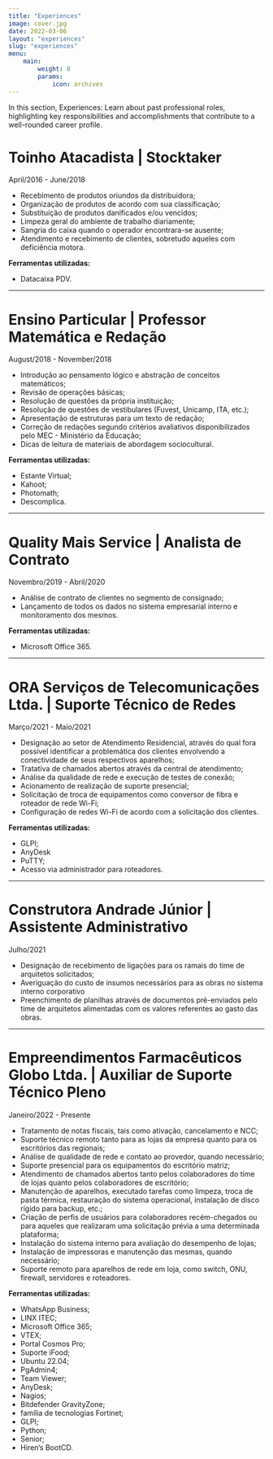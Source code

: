 ```yaml
---
title: "Experiences"
image: cover.jpg
date: 2022-03-06
layout: "experiences"
slug: "experiences"
menu:
    main:
        weight: 8
        params: 
            icon: archives
---
```


In this section, Experiences: Learn about past professional roles, highlighting key responsibilities and accomplishments that contribute to a well-rounded career profile.

<div>
    <h1>
        Toinho Atacadista | Stocktaker
    </h1>
    <p>
        April/2016 - June/2018
    </p>
    <ul>
        <li>Recebimento de produtos oriundos da distribuidora;</li>
        <li>Organização de produtos de acordo com sua classificação;</li>
        <li>Substituição de produtos danificados e/ou vencidos;</li>
        <li>Limpeza geral do ambiente de trabalho diariamente;</li>
        <li>Sangria do caixa quando o operador encontrara-se ausente;</li>
        <li>Atendimento e recebimento de clientes, sobretudo aqueles com deficiência motora.</li>
    </ul>
    <p>
        <b>
            Ferramentas utilizadas:
        </b>
        <ul>
            <li>Datacaixa PDV.</li>
        </ul>
    </p>
<div>
<hr>
<div>
    <h1>
        Ensino Particular | Professor Matemática e Redação
    </h1>
    <p>
        August/2018 - November/2018
    </p>
    <ul>
        <li>Introdução ao pensamento lógico e abstração de conceitos matemáticos;</li>
        <li>Revisão de operações básicas;</li>
        <li>Resolução de questões da própria instituição;</li>
        <li>Resolução de questões de vestibulares (Fuvest, Unicamp, ITA, etc.);</li>
        <li>Apresentação de estruturas para um texto de redação;</li>
        <li>Correção de redações segundo critérios avaliativos disponibilizados pelo MEC - Ministério da Educação;</li>
        <li>Dicas de leitura de materiais de abordagem sociocultural.</li>
    </ul>
    <p>
        <b>
            Ferramentas utilizadas:
        </b>
        <ul>
            <li>Estante Virtual;</li>
            <li>Kahoot;</li>
            <li>Photomath;</li>
            <li>Descomplica.</li>
        </ul>
    </p>
<div>
<hr>
<div>
    <h1>
        Quality Mais Service | Analista de Contrato
    </h1>
    <p>
        Novembro/2019 - Abril/2020
    </p>
    <ul>
        <li>Análise de contrato de clientes no segmento de consignado;</li>
        <li>Lançamento de todos os dados no sistema empresarial interno e monitoramento dos mesmos.</li>
    </ul>
    <p>
        <b>
            Ferramentas utilizadas:
        </b>
        <ul>
            <li>Microsoft Office 365.</li>
        </ul>
    </p>
<div>
<hr>
<div>
    <h1>
        ORA Serviços de Telecomunicações Ltda. | Suporte Técnico de Redes
    </h1>
    <p>
        Março/2021 - Maio/2021
    </p>
    <ul>
        <li>Designação ao setor de Atendimento Residencial, através do qual fora possível identificar a problemática dos clientes envolvendo a conectividade de seus respectivos aparelhos;</li>
        <li>Tratativa de chamados abertos através da central de atendimento;</li>
        <li>Análise da qualidade de rede e execução de testes de conexão;</li>
        <li>Acionamento de realização de suporte presencial;</li>
        <li>Solicitação de troca de equipamentos como conversor de fibra e roteador de rede Wi-Fi;</li>
        <li>Configuração de redes Wi-Fi de acordo com a solicitação dos clientes.</li>
    </ul>
    <p>
        <b>
            Ferramentas utilizadas:
        </b>
        <ul>
            <li>GLPI;</li>
            <li>AnyDesk</li>
            <li>PuTTY;</li>
            <li>Acesso via administrador para roteadores.</li>
        </ul>
    </p>
<div>
<hr>
<div>
    <h1>
        Construtora Andrade Júnior | Assistente Administrativo
    </h1>
    <p>
        Julho/2021
    </p>
    <ul>
        <li>Designação de recebimento de ligações para os ramais do time de arquitetos solicitados;</li>
        <li>Averiguação do custo de insumos necessários para as obras no sistema interno corporativo</li>
        <li>Preenchimento de planilhas através de documentos pré-enviados pelo time de arquitetos alimentadas com os valores referentes ao gasto das obras.</li>
    </ul>
<div>
<hr>
<div>
    <h1>
        Empreendimentos Farmacêuticos Globo Ltda. | Auxiliar de Suporte Técnico Pleno
    </h1>
    <p>
        Janeiro/2022 - Presente
    </p>
    <ul>
        <li>Tratamento de notas fiscais, tais como ativação, cancelamento e NCC;</li>
        <li>Suporte técnico remoto tanto para as lojas da empresa quanto para os escritórios das regionais;</li>
        <li>Análise de qualidade de rede e contato ao provedor, quando necessário;</li>
        <li>Suporte presencial para os equipamentos do escritório matriz;</li>
        <li>Atendimento de chamados abertos tanto pelos colaboradores do time de lojas quanto pelos
        colaboradores de escritório;</li>
        <li>Manutenção de aparelhos, executado tarefas como limpeza, troca de pasta térmica, restauração do sistema operacional, instalação de disco rígido para backup, etc.;</li>
        <li>Criação de perfis de usuários para colaboradores recém-chegados ou para aqueles que realizaram uma solicitação prévia a uma determinada plataforma;</li>
        <li>Instalação do sistema interno para avaliação do desempenho de lojas;</li>
        <li>Instalação de impressoras e manutenção das mesmas, quando necessário;</li>
        <li>Suporte remoto para aparelhos de rede em loja, como switch, ONU, firewall, servidores
        e roteadores.</li>
    </ul>
    <p>
        <b>
            Ferramentas utilizadas:
        </b>
        <ul>
            <li>WhatsApp Business;</li>
            <li>LINX ITEC;</li>
            <li>Microsoft Office 365;</li>
            <li>VTEX;</li>
            <li>Portal Cosmos Pro;</li> 
            <li>Suporte iFood;</li>
            <li>Ubuntu 22.04;</li>
            <li>PgAdmin4;</li>
            <li>Team Viewer;</li>
            <li>AnyDesk;</li>
            <li>Nagios;</li>
            <li>Bitdefender GravityZone;</li>
            <li>família de tecnologias Fortinet;</li>
            <li>GLPI;</li>
            <li>Python;</li>
            <li>Senior;</li>
            <li>Hiren’s BootCD.</li>
        </ul>
    </p>
<div>